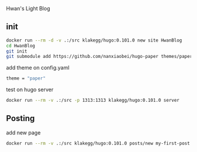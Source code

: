 Hwan's Light Blog

## init

```sh
docker run --rm -d -v .:/src klakegg/hugo:0.101.0 new site HwanBlog
cd HwanBlog
git init
git submodule add https://github.com/nanxiaobei/hugo-paper themes/paper
```

add theme on config.yaml

```sh
theme = "paper"
```

test on hugo server

```sh 
docker run --rm -v .:/src -p 1313:1313 klakegg/hugo:0.101.0 server
```

## Posting

add new page
```sh
docker run --rm -v .:/src klakegg/hugo:0.101.0 posts/new my-first-post.md
```
